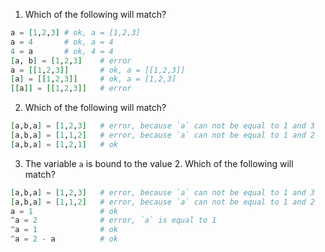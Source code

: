 1. Which of the following will match?
```elixir
a = [1,2,3] # ok, a = [1,2,3]
a = 4       # ok, a = 4
4 = a       # ok, 4 = 4
[a, b] = [1,2,3]    # error
a = [[1,2,3]]       # ok, a = [[1,2,3]]
[a] = [[1,2,3]]     # ok, a = [1,2,3]
[[a]] = [[1,2,3]]   # error
```
2. Which of the following will match?
```elixir
[a,b,a] = [1,2,3]   # error, because `a` can not be equal to 1 and 3 
[a,b,a] = [1,1,2]   # error, because `a` can not be equal to 1 and 2
[a,b,a] = [1,2,1]   # ok
```
3. The variable `a` is bound to the value 2. Which of the following  will match?
```elixir
[a,b,a] = [1,2,3]   # error, because `a` can not be equal to 1 and 3 
[a,b,a] = [1,1,2]   # error, because `a` can not be equal to 1 and 2 
a = 1               # ok
^a = 2              # error, `a` is equal to 1 
^a = 1              # ok
^a = 2 - a          # ok
```